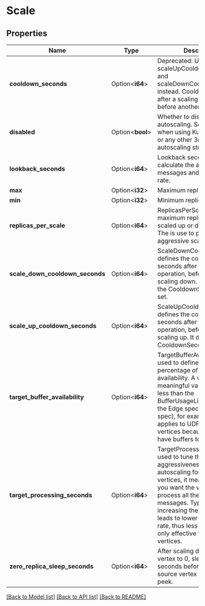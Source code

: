 # Scale

## Properties

Name | Type | Description | Notes
------------ | ------------- | ------------- | -------------
**cooldown_seconds** | Option<**i64**> | Deprecated: Use scaleUpCooldownSeconds and scaleDownCooldownSeconds instead. Cooldown seconds after a scaling operation before another one. | [optional]
**disabled** | Option<**bool**> | Whether to disable autoscaling. Set to \"true\" when using Kubernetes HPA or any other 3rd party autoscaling strategies. | [optional]
**lookback_seconds** | Option<**i64**> | Lookback seconds to calculate the average pending messages and processing rate. | [optional]
**max** | Option<**i32**> | Maximum replicas. | [optional]
**min** | Option<**i32**> | Minimum replicas. | [optional]
**replicas_per_scale** | Option<**i64**> | ReplicasPerScale defines maximum replicas can be scaled up or down at once. The is use to prevent too aggressive scaling operations | [optional]
**scale_down_cooldown_seconds** | Option<**i64**> | ScaleDownCooldownSeconds defines the cooldown seconds after a scaling operation, before a follow-up scaling down. It defaults to the CooldownSeconds if not set. | [optional]
**scale_up_cooldown_seconds** | Option<**i64**> | ScaleUpCooldownSeconds defines the cooldown seconds after a scaling operation, before a follow-up scaling up. It defaults to the CooldownSeconds if not set. | [optional]
**target_buffer_availability** | Option<**i64**> | TargetBufferAvailability is used to define the target percentage of the buffer availability. A valid and meaningful value should be less than the BufferUsageLimit defined in the Edge spec (or Pipeline spec), for example, 50. It only applies to UDF and Sink vertices because only they have buffers to read. | [optional]
**target_processing_seconds** | Option<**i64**> | TargetProcessingSeconds is used to tune the aggressiveness of autoscaling for source vertices, it measures how fast you want the vertex to process all the pending messages. Typically increasing the value, which leads to lower processing rate, thus less replicas. It's only effective for source vertices. | [optional]
**zero_replica_sleep_seconds** | Option<**i64**> | After scaling down the source vertex to 0, sleep how many seconds before scaling the source vertex back up to peek. | [optional]

[[Back to Model list]](../README.md#documentation-for-models) [[Back to API list]](../README.md#documentation-for-api-endpoints) [[Back to README]](../README.md)


